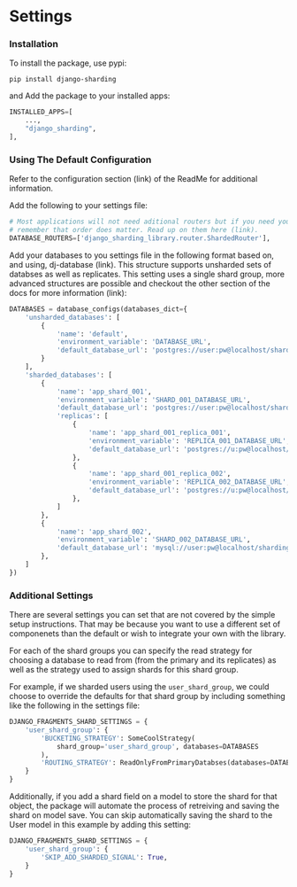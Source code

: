 # Settings

### Installation

To install the package, use pypi:

```
pip install django-sharding
```

and Add the package to your installed apps:

```python
INSTALLED_APPS=[
    ...,
    "django_sharding",
],
```

### Using The Default Configuration

Refer to the configuration section (link) of the ReadMe for additional information.

Add the following to your settings file:

```python
# Most applications will not need aditional routers but if you need your own then
# remember that order does matter. Read up on them here (link).
DATABASE_ROUTERS=['django_sharding_library.router.ShardedRouter'],

```

Add your databases to you settings file in the following format based on, and using, dj-database (link).
This structure supports unsharded sets of databses as well as replicates. This setting uses a single shard group,
more advanced structures are possible and checkout the other section of the docs for more information (link):

```python
DATABASES = database_configs(databases_dict={
    'unsharded_databases': [
        {
            'name': 'default',
            'environment_variable': 'DATABASE_URL',
            'default_database_url': 'postgres://user:pw@localhost/sharding'
        }
    ],
    'sharded_databases': [
        {
            'name': 'app_shard_001',
            'environment_variable': 'SHARD_001_DATABASE_URL',
            'default_database_url': 'postgres://user:pw@localhost/sharding_001',
            'replicas': [
                {
                    'name': 'app_shard_001_replica_001',
                    'environment_variable': 'REPLICA_001_DATABASE_URL',
                    'default_database_url': 'postgres://u:pw@localhost/app_1_replica_1'
                },
                {
                    'name': 'app_shard_001_replica_002',
                    'environment_variable': 'REPLICA_002_DATABASE_URL',
                    'default_database_url': 'postgres://u:pw@localhost/app_1_replica_2'
                },
            ]
        },
        {
            'name': 'app_shard_002',
            'environment_variable': 'SHARD_002_DATABASE_URL',
            'default_database_url': 'mysql://user:pw@localhost/sharding_002'
        },
    ]
})
```

### Additional Settings

There are several settings you can set that are not covered by the simple setup instructions. That may be because you want to use a different set of componenets than the default or wish to integrate your own with the library.

For each of the shard groups you can specify the read strategy for choosing a database to read from (from the primary and its replicates) as well as the strategy used to assign shards for this shard group.

For example, if we sharded users using the `user_shard_group`, we could choose to override the defaults for that shard group by including something like the following in the settings file:

```python
DJANGO_FRAGMENTS_SHARD_SETTINGS = {
    'user_shard_group': {
        'BUCKETING_STRATEGY': SomeCoolStrategy(
            shard_group='user_shard_group', databases=DATABASES
        ),
        'ROUTING_STRATEGY': ReadOnlyFromPrimaryDatabses(databases=DATABASES),
    }
}
```

Additionally, if you add a shard field on a model to store the shard for that object, the package will automate the process of retreiving and saving the shard on model save. You can skip automatically saving the shard to the User model in this example by adding this setting:

```python
DJANGO_FRAGMENTS_SHARD_SETTINGS = {
    'user_shard_group': {
        'SKIP_ADD_SHARDED_SIGNAL': True,
    }
}
```
